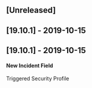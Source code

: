 ## [Unreleased]


## [19.10.1] - 2019-10-15


## [19.10.1] - 2019-10-15
#### New Incident Field
Triggered Security Profile